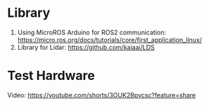 # Library
1. Using MicroROS Arduino for ROS2 communication: https://micro.ros.org/docs/tutorials/core/first_application_linux/
2. Library for Lidar: https://github.com/kaiaai/LDS

# Test Hardware
Video: https://youtube.com/shorts/3OUK2Bpvcsc?feature=share 
